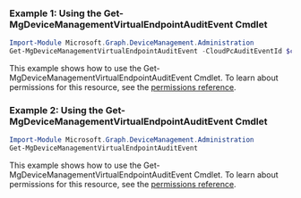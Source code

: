 ### Example 1: Using the Get-MgDeviceManagementVirtualEndpointAuditEvent Cmdlet
```powershell
Import-Module Microsoft.Graph.DeviceManagement.Administration
Get-MgDeviceManagementVirtualEndpointAuditEvent -CloudPcAuditEventId $cloudPcAuditEventId
```
This example shows how to use the Get-MgDeviceManagementVirtualEndpointAuditEvent Cmdlet.
To learn about permissions for this resource, see the [permissions reference](/graph/permissions-reference).
### Example 2: Using the Get-MgDeviceManagementVirtualEndpointAuditEvent Cmdlet
```powershell
Import-Module Microsoft.Graph.DeviceManagement.Administration
Get-MgDeviceManagementVirtualEndpointAuditEvent
```
This example shows how to use the Get-MgDeviceManagementVirtualEndpointAuditEvent Cmdlet.
To learn about permissions for this resource, see the [permissions reference](/graph/permissions-reference).
